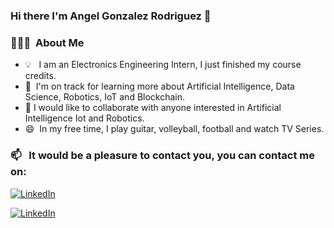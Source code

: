 ### Hi there I'm Angel Gonzalez Rodriguez 👋

### 👨🏻‍💻 &nbsp;About Me

- 💡 &nbsp; I am an Electronics Engineering Intern, I just finished my course credits.
- 🌱 &nbsp;I'm on track for learning more about Artificial Intelligence, Data Science, Robotics, IoT and Blockchain.
- 👯 I would like to collaborate with anyone interested in Artificial Intelligence Iot and Robotics.
- 😄 &nbsp;In my free time, I play guitar, volleyball, football and watch TV Series.



### 📫 &nbsp; It would be a pleasure to contact you, you can contact me on: 
<a href="www.linkedin.com/in/angel-goro"><img alt="LinkedIn" src="https://img.shields.io/badge/linkedin%20-%230077B5.svg?&style=flat&logo=linkedin&logoColor=white"/></a> &nbsp;


<a href="https://www.linkedin.com/in/abhishek-singh-dhadwal/"><img alt="LinkedIn" src="https://img.shields.io/badge/linkedin%20-%230077B5.svg?&style=flat&logo=linkedin&logoColor=white"/></a> &nbsp;
